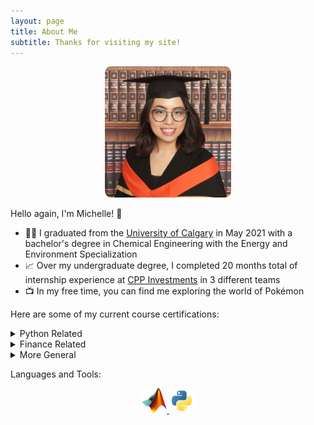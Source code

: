 ```yaml
---
layout: page
title: About Me
subtitle: Thanks for visiting my site!
---
```

<p align="center">
<img style="width:40%; border-radius: 5%;" src="/assets/img/michelle.jpg">
</p>

Hello again, I'm Michelle! 👋

- 👩‍🔬 I graduated from the [University of Calgary](https://www.ucalgary.ca/future-students/undergraduate/explore-programs/chemical-engineering) in May 2021 with a bachelor's degree in Chemical Engineering with the Energy and Environment Specialization 
- 📈 Over my undergraduate degree, I completed 20 months total of internship experience at [CPP Investments](https://www.cppinvestments.com/) in 3 different teams
- 📺 In my free time, you can find me exploring the world of Pokémon

Here are some of my current course certifications:
<details>
<summary>Python Related</summary>

+ [Python: Design Patterns](https://michellechung-code.github.io/assets/certifications/CertificateOfCompletion_Python%20Design%20Patterns.pdf) - LinkedIn, Jul 2021
+ [Python Data Structures and Algorithms](https://michellechung-code.github.io/assets/certifications/CertificateOfCompletion_Python%20Data%20Structures%20and%20Algorithms.pdf) - LinkedIn, Jul 2021
+ [Spark and Python for Big Data with PySpark](http://ude.my/UC-e4a3f8a6-2699-4b82-b22b-b2a630d57256) - Udemy, Feb 2021
+ [Data Analysis with Python](https://freecodecamp.org/certification/michellechung-code/data-analysis-with-python-v7) - freeCodeCamp, Dec 2020
+ [Scientific Computing with Python](https://freecodecamp.org/certification/michellechung-code/scientific-computing-with-python-v7) - freeCodeCamp, Dec 2020
+ [Applied Data Science with Python Specialization](https://www.coursera.org/account/accomplishments/specialization/J7L9FN7CK8QL) - Coursera, Feb 2020
+ [Python Classes and Inheritance](https://www.coursera.org/account/accomplishments/verify/QHV9RXEYFV9Q) - Coursera, Jan 2020

</details>

<details>
<summary>Finance Related</summary>

+ [Build a Robust Stock Valuation System - Financial Modeling](https://www.udemy.com/certificate/UC-1f62fb6e-7c3f-4c9d-b2cf-f1b294726b11/) - Udemy, May 2021
+ [Investment Analysis with Natural Language Processing (NLP)](https://www.udemy.com/certificate/UC-8274eda0-27d6-4a37-b0b0-3d050d3e73ba/) - Udemy, May 2021

</details>

<details>
<summary>More General</summary>

+ [Advanced Design Patterns: Design Principles](https://michellechung-code.github.io/assets/certifications/CertificateOfCompletion_Advanced%20Design%20Patterns_Design%20Principles.pdf) - LinkedIn, Jul 2021
+ [Problem Solving Using Computational Thinking](https://coursera.org/share/3d8c89a5011ba6c9bb0ba2c42ca6f0e7) - Coursera, Jan 2021

</details>


<p>Languages and Tools:</p>
<p align='center'> <a href="https://www.mathworks.com/" target="_blank"> <img src="/assets/img/matlab_logo.png" alt="matlab" width="40" height="40"/> </a> <a href="https://www.python.org" target="_blank"> <img src="https://raw.githubusercontent.com/devicons/devicon/master/icons/python/python-original.svg" alt="python" width="40" height="40"/> </a> </p>
